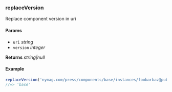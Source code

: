 ### replaceVersion

Replace component version in uri

#### Params

* `uri` _string_
* `version` _integer_

**Returns** _string|null_

#### Example

```js
replaceVersion('nymag.com/press/components/base/instances/foobarbaz@published', '')
//=> 'base'

```
